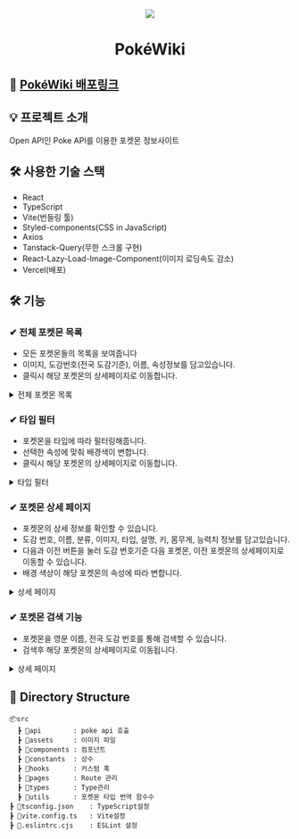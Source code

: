 <div align="center">
 <img src="https://pok-wiki.vercel.app/assets/pokewiki-Ds_gndIL.png"/>
  <h1>PokéWiki</h1>
</div>

## 📎 [PokéWiki 배포링크](https://pok-wiki.vercel.app/)


## 💡 프로젝트 소개
Open API인 Poke API를 이용한 포켓몬 정보사이트


## 🛠 사용한 기술 스택

- React
- TypeScript
- Vite(번들링 툴)
- Styled-components(CSS in JavaScript)
- Axios
- Tanstack-Query(무한 스크롤 구현)
- React-Lazy-Load-Image-Component(이미지 로딩속도 감소)
- Vercel(배포)

## 🛠 기능
### ✔︎ 전체 포켓몬 목록 
- 모든 포켓몬들의 목록을 보여줍니다
- 이미지, 도감번호(전국 도감기준), 이름, 속성정보를 담고있습니다.
- 클릭시 해당 포켓몬의 상세페이지로 이동합니다.
<details markdown="1">
<summary>전체 포켓몬 목록</summary>

 ![123123](https://github.com/geun99/Pok-Wiki/assets/150868973/a91c70ad-b95f-4f07-8102-23d13afd9524)

 ![312312312312](https://github.com/geun99/Pok-Wiki/assets/150868973/f0f5890d-c7d5-429e-bb60-7ae73ebb3a8e)




</details>

### ✔︎ 타입 필터
- 포켓몬을 타입에 따라 필터링해줍니다.
- 선택한 속성에 맞춰 배경색이 변합니다.
- 클릭시 해당 포켓몬의 상세페이지로 이동합니다.
<details markdown="1">
<summary>타입 필터</summary>
 
![2341241](https://github.com/geun99/Pok-Wiki/assets/150868973/43388e88-88e9-45a7-97e6-c6c14012bfe4)

![타입필터무한스크롤](https://github.com/geun99/Pok-Wiki/assets/150868973/9771d720-51f7-4a54-a8a7-d7a84fda4347)


</details>

### ✔︎ 포켓몬 상세 페이지
- 포켓몬의 상세 정보를 확인할 수 있습니다.
- 도감 번호, 이름, 분류, 이미지, 타입, 설명, 키, 몸무게, 능력치 정보를 담고있습니다.
- 다음과 이전 버튼을 눌러 도감 번호기준 다음 포켓몬, 이전 포켓몬의 상세페이지로 이동할 수 있습니다.
- 배경 색상이 해당 포켓몬의 속성에 따라 변합니다.
<details markdown="1">
<summary>상세 페이지</summary>
 
![](https://velog.velcdn.com/images/geun99/post/d44e496e-ffb9-4f8a-82ef-14bf022602ce/image.gif)
![상세페이지모바일](https://github.com/geun99/Pok-Wiki/assets/150868973/5070f7d2-3a79-470d-a46c-f691853ece6f)

</details>

### ✔︎ 포켓몬 검색 기능
- 포켓몬을 영문 이름, 전국 도감 번호를 통해 검색할 수 있습니다.
- 검색후 해당 포켓몬의 상세페이지로 이동됩니다.
<details markdown="1">
<summary>상세 페이지</summary>
 
![Honeycam 2024-06-01 09-26-29](https://github.com/geun99/Pok-Wiki/assets/150868973/c2ccb971-9263-4b78-a1ea-5242687ae0d0)
![Honeycam 2024-06-01 09-31-03](https://github.com/geun99/Pok-Wiki/assets/150868973/1c6efc94-5107-4492-b0ba-a06720dc0512)

</details>



## 📁 Directory Structure
```
📦src
  ┣ 📂api		: poke api 호출
  ┣ 📂assets		: 이미지 파일
  ┣ 📂components	: 컴포넌트
  ┣ 📂constants	: 상수
  ┣ 📂hooks		: 커스텀 훅
  ┣ 📂pages		: Route 관리
  ┣ 📂types		: Type관리
  ┣ 📂utils		: 포켓몬 타입 번역 함수수
┣ 📜tsconfig.json	: TypeScript설정
┣ 📜vite.config.ts	: Vite설정
┣ 📜.eslintrc.cjs 	: ESLint 설정
```


